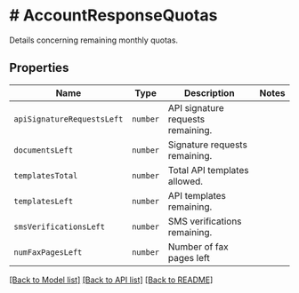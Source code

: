 # # AccountResponseQuotas

Details concerning remaining monthly quotas.

## Properties

Name | Type | Description | Notes
------------ | ------------- | ------------- | -------------
| `apiSignatureRequestsLeft` | ```number``` |  API signature requests remaining.  |  |
| `documentsLeft` | ```number``` |  Signature requests remaining.  |  |
| `templatesTotal` | ```number``` |  Total API templates allowed.  |  |
| `templatesLeft` | ```number``` |  API templates remaining.  |  |
| `smsVerificationsLeft` | ```number``` |  SMS verifications  remaining.  |  |
| `numFaxPagesLeft` | ```number``` |  Number of fax pages left  |  |

[[Back to Model list]](../../README.md#models) [[Back to API list]](../../README.md#endpoints) [[Back to README]](../../README.md)
